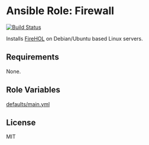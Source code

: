 # Ansible Role: Firewall

[![Build Status](https://travis-ci.org/hwwilliams/ansible-role-firewall.svg?branch=master)](https://travis-ci.org/hwwilliams/ansible-role-firewall)

Installs [FireHOL](https://firehol.org/) on Debian/Ubuntu based Linux servers.

## Requirements

None.

## Role Variables

[defaults/main.yml](defaults/main.yml)

## License

MIT